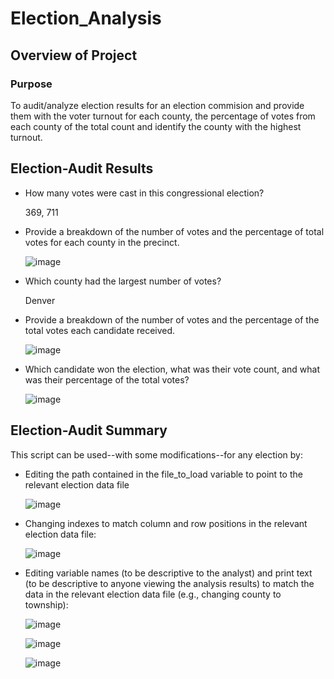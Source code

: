 # Election_Analysis

## Overview of Project

### Purpose
To audit/analyze election results for an election commision and provide them with the voter turnout for each county, the percentage of votes from each county of the total count and identify the county with the highest turnout.

## Election-Audit Results
* How many votes were cast in this congressional election?

  369, 711
  
* Provide a breakdown of the number of votes and the percentage of total votes for each county in the precinct.

  ![image](https://user-images.githubusercontent.com/5934390/111913640-6cf05b80-8a45-11eb-82cb-c46dbcc767d4.png)
  
* Which county had the largest number of votes?

  Denver
  
* Provide a breakdown of the number of votes and the percentage of the total votes each candidate received.

  ![image](https://user-images.githubusercontent.com/5934390/111913670-901b0b00-8a45-11eb-8d17-e8ae82f9cd96.png)
  
* Which candidate won the election, what was their vote count, and what was their percentage of the total votes?

  ![image](https://user-images.githubusercontent.com/5934390/111913686-a3c67180-8a45-11eb-9ad9-60859991dc70.png)
  
## Election-Audit Summary
This script can be used--with some modifications--for any election by:
* Editing the path contained in the file_to_load variable to point to the relevant election data file

  ![image](https://user-images.githubusercontent.com/5934390/111913965-82b25080-8a46-11eb-8e87-a7c263474c12.png)

* Changing indexes to match column and row positions in the relevant election data file:

  ![image](https://user-images.githubusercontent.com/5934390/111914201-6c58c480-8a47-11eb-968f-5976eb8c1da1.png)

* Editing variable names (to be descriptive to the analyst) and print text (to be descriptive to anyone viewing the analysis results) to match the data in the relevant election data file (e.g., changing county to township):

  ![image](https://user-images.githubusercontent.com/5934390/111914066-f48a9a00-8a46-11eb-8559-725bdda37944.png)
  
  ![image](https://user-images.githubusercontent.com/5934390/111914081-010ef280-8a47-11eb-882d-6fc50e2495d9.png)
  
  ![image](https://user-images.githubusercontent.com/5934390/111914018-bbeac080-8a46-11eb-98ad-e688e8a15560.png)
  
